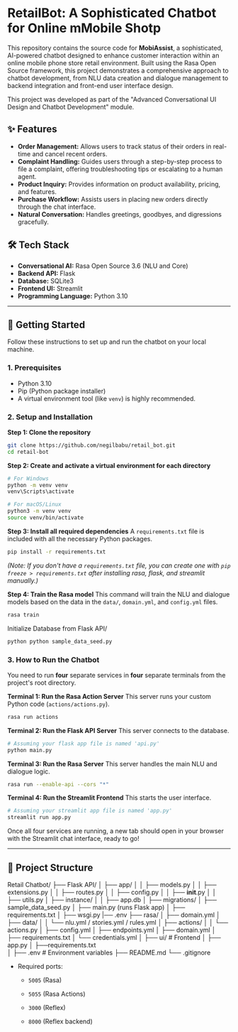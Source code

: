 # RetailBot: A Sophisticated Chatbot for Online mMobile Shotp


This repository contains the source code for **MobiAssist**, a sophisticated, AI-powered chatbot designed to enhance customer interaction within an online mobile phone store retail environment. Built using the Rasa Open Source framework, this project demonstrates a comprehensive approach to chatbot development, from NLU data creation and dialogue management to backend integration and front-end user interface design.

This project was developed as part of the "Advanced Conversational UI Design and Chatbot Development" module.

## ✨ Features

- **Order Management:** Allows users to track status of their orders in real-time and cancel recent orders.
- **Complaint Handling:** Guides users through a step-by-step process to file a complaint, offering troubleshooting tips or escalating to a human agent.
- **Product Inquiry:** Provides information on product availability, pricing, and features.
- **Purchase Workflow:** Assists users in placing new orders directly through the chat interface.
- **Natural Conversation:** Handles greetings, goodbyes, and digressions gracefully.

## 🛠️ Tech Stack

- **Conversational AI:** Rasa Open Source 3.6 (NLU and Core)
- **Backend API:** Flask
- **Database:** SQLite3
- **Frontend UI:** Streamlit
- **Programming Language:** Python 3.10

---

## 🚀 Getting Started

Follow these instructions to set up and run the chatbot on your local machine.

### 1. Prerequisites

- Python 3.10
- Pip (Python package installer)
- A virtual environment tool (like `venv`) is highly recommended.

### 2. Setup and Installation

**Step 1: Clone the repository**
```bash
git clone https://github.com/negilbabu/retail_bot.git
cd retail-bot
```

**Step 2: Create and activate a virtual environment for each directory**
```bash
# For Windows
python -m venv venv
venv\Scripts\activate

# For macOS/Linux
python3 -m venv venv
source venv/bin/activate
```

**Step 3: Install all required dependencies**
A `requirements.txt` file is included with all the necessary Python packages.
```bash
pip install -r requirements.txt
```
*(Note: If you don't have a `requirements.txt` file, you can create one with `pip freeze > requirements.txt` after installing rasa, flask, and streamlit manually.)*

**Step 4: Train the Rasa model**
This command will train the NLU and dialogue models based on the data in the `data/`, `domain.yml`, and `config.yml` files.
```bash
rasa train
```
Initialize Database from Flask API/ 
```bash
python python sample_data_seed.py
```
### 3. How to Run the Chatbot

You need to run **four** separate services in **four** separate terminals from the project's root directory.

**Terminal 1: Run the Rasa Action Server**
This server runs your custom Python code (`actions/actions.py`).
```bash
rasa run actions
```

**Terminal 2: Run the Flask API Server**
This server connects to the database.
```bash
# Assuming your flask app file is named 'api.py'
python main.py
```

**Terminal 3: Run the Rasa Server**
This server handles the main NLU and dialogue logic.
```bash
rasa run --enable-api --cors "*"
```

**Terminal 4: Run the Streamlit Frontend**
This starts the user interface.
```bash
# Assuming your streamlit app file is named 'app.py'
streamlit run app.py
```

Once all four services are running, a new tab should open in your browser with the Streamlit chat interface, ready to go!

---

## 📁 Project Structure

Retail Chatbot/
├── Flask API/
│   ├── app/
│   │   ├── models.py
│   │   ├── extensions.py
│   │   ├── routes.py
│   │   ├── config.py
│   │   ├── __init__.py
│   │   ├── utils.py
│   ├── instance/
│   │   ├── app.db
│   ├── migrations/
│   ├── sample_data_seed.py
│   ├── main.py (runs Flask app)
│   ├── requirements.txt
│   ├── wsgi.py
|── .env 
├── rasa/
│   ├── domain.yml
│   ├── data/
│   │   └── nlu.yml / stories.yml / rules.yml
│   ├── actions/
│   │   └── actions.py
│   ├── config.yml
│   ├── endpoints.yml
│   ├── domain.yml
│   ├── requirements.txt
│   └── credentials.yml
│
├── ui/                          # Frontend 
│   ├── app.py
│   ├──requirements.txt    
│
├── .env                         # Environment variables
├── README.md
└── .gitignore   

- Required ports:

    - `5005` (Rasa)

    - `5055` (Rasa Actions)

    - `3000` (Reflex)

    - `8000` (Reflex backend)

